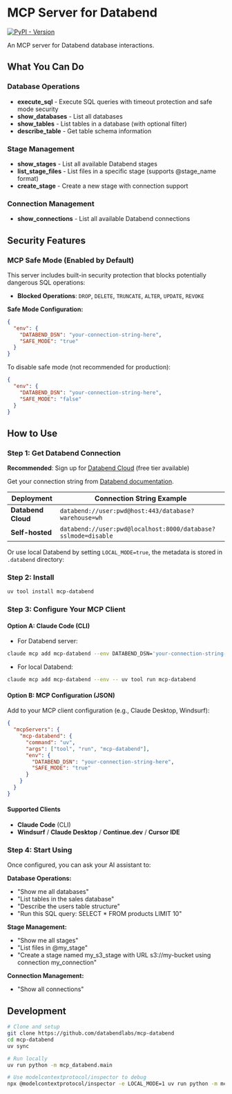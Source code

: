 # MCP Server for Databend

[![PyPI - Version](https://img.shields.io/pypi/v/mcp-databend)](https://pypi.org/project/mcp-databend)

An MCP server for Databend database interactions.

## What You Can Do

### Database Operations
- **execute_sql** - Execute SQL queries with timeout protection and safe mode security
- **show_databases** - List all databases
- **show_tables** - List tables in a database (with optional filter)
- **describe_table** - Get table schema information

### Stage Management
- **show_stages** - List all available Databend stages
- **list_stage_files** - List files in a specific stage (supports @stage_name format)
- **create_stage** - Create a new stage with connection support

### Connection Management
- **show_connections** - List all available Databend connections

## Security Features

### MCP Safe Mode (Enabled by Default)

This server includes built-in security protection that blocks potentially dangerous SQL operations:

- **Blocked Operations**: `DROP`, `DELETE`, `TRUNCATE`, `ALTER`, `UPDATE`, `REVOKE`

**Safe Mode Configuration:**
```json
{
  "env": {
    "DATABEND_DSN": "your-connection-string-here",
    "SAFE_MODE": "true"
  }
}
```

To disable safe mode (not recommended for production):
```json
{
  "env": {
    "DATABEND_DSN": "your-connection-string-here",
    "SAFE_MODE": "false"
  }
}
```

## How to Use

### Step 1: Get Databend Connection

**Recommended**: Sign up for [Databend Cloud](https://app.databend.com) (free tier available)

Get your connection string from [Databend documentation](https://docs.databend.com/developer/drivers/#connection-string-dsn).

| Deployment | Connection String Example |
|------------|---------------------------|
| **Databend Cloud** | `databend://user:pwd@host:443/database?warehouse=wh` |
| **Self-hosted** | `databend://user:pwd@localhost:8000/database?sslmode=disable` |

Or use local Databend by setting `LOCAL_MODE=true`, the metadata is stored in `.databend` directory:


### Step 2: Install

```bash
uv tool install mcp-databend
```

### Step 3: Configure Your MCP Client

#### Option A: Claude Code (CLI)

- For Databend server:
```bash
claude mcp add mcp-databend --env DATABEND_DSN='your-connection-string-here' -- uv tool run mcp-databend
```

- For local Databend:
```bash
claude mcp add mcp-databend --env -- uv tool run mcp-databend
```

#### Option B: MCP Configuration (JSON)

Add to your MCP client configuration (e.g., Claude Desktop, Windsurf):

```json
{
  "mcpServers": {
    "mcp-databend": {
      "command": "uv",
      "args": ["tool", "run", "mcp-databend"],
      "env": {
        "DATABEND_DSN": "your-connection-string-here",
        "SAFE_MODE": "true"
      }
    }
  }
}
```

#### Supported Clients

- **Claude Code** (CLI)
- **Windsurf** / **Claude Desktop** / **Continue.dev** / **Cursor IDE**

### Step 4: Start Using

Once configured, you can ask your AI assistant to:

**Database Operations:**
- "Show me all databases"
- "List tables in the sales database"
- "Describe the users table structure"
- "Run this SQL query: SELECT * FROM products LIMIT 10"

**Stage Management:**
- "Show me all stages"
- "List files in @my_stage"
- "Create a stage named my_s3_stage with URL s3://my-bucket using connection my_connection"

**Connection Management:**
- "Show all connections"

## Development

```bash
# Clone and setup
git clone https://github.com/databendlabs/mcp-databend
cd mcp-databend
uv sync

# Run locally
uv run python -m mcp_databend.main

# Use modelcontextprotocol/inspector to debug
npx @modelcontextprotocol/inspector -e LOCAL_MODE=1 uv run python -m mcp_databend.main
```
